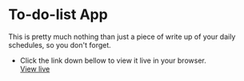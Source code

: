 # To-do-list App
This is pretty much nothing than just a piece of write up of your daily schedules, so you don't forget.
* Click the link down bellow to view it live in your browser.  
[View live](https://abdulebens.github.io/To-do-list/)